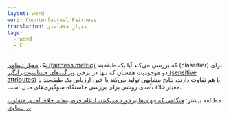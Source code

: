 ```yaml
---
layout: word
word: Counterfactual Fairness
translation: معیار خلاف‌آمدی
tags:
  - word
  - C
---
```

یک [معیار تساوی (fairness metric)](/F/fairness_metric) که بررسی می‌کند آیا یک طبقه‌بند (classifier) برای دو موجودیت همسان که تنها در برخی [ویژگی‌های حساسیت‌برانگیز (sensitive attributes)](/S/sensitive_attribute) با هم تفاوت دارند، نتایج مشابهی تولید می‌کند یا خیر. ارزیابی یک طبقه‌بند با معیار خلاف‌آمدی روشی برای بررسی خاستگاه سوگیری‌های مدل است.

مطالعه بیشتر: [هنگامی که جهان‌ها برخورد می‌کنند، ادغام فرضیه‌های خلاف‌آمدی متفاوت در تساوی](https://papers.nips.cc/paper/7220-when-worlds-collide-integrating-different-counterfactual-assumptions-in-fairness.pdf)